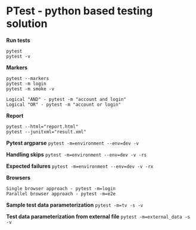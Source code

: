 # PTest - python based testing solution

**Run tests**
```
pytest
pytest -v
```

**Markers**
```
pytest --markers
pytest -m login
pytest -m smoke -v

Logical "AND" - pytest -m "account and login"
Logical "OR" - pytest -m "account or login"
```

**Report**
```
pytest --html="report.html"
pytest --junitxml="result.xml"
```

**Pytest argparse** ``pytest -m=environment --env=dev -v``

**Handling skips** ``pytest -m=environment --env=dev -v -rs``

**Expected failures** ``pytest -m=environment --env=dev -v -rx``

**Browsers**
```
Single browser approach - pytest -m=login
Parallel browser approach - pytest -m=e2e
```

**Sample test data parameterization** ``pytest -m=tv -s -v``

**Test data parameterization from external file** ``pytest -m=external_data -s -v``